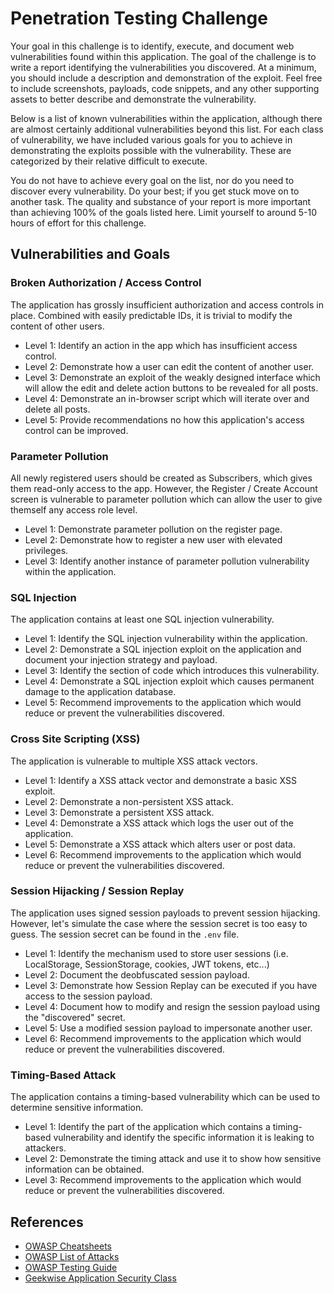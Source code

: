 # Penetration Testing Challenge

Your goal in this challenge is to identify, execute, and document web vulnerabilities found within this application. The goal of the challenge is to write a report identifying the vulnerabilities you discovered. At a minimum, you should include a description and demonstration of the exploit. Feel free to include screenshots, payloads, code snippets, and any other supporting assets to better describe and demonstrate the vulnerability.

Below is a list of known vulnerabilities within the application, although there are almost certainly additional vulnerabilities beyond this list. For each class of vulnerability, we have included various goals for you to achieve in demonstrating the exploits possible with the vulnerability. These are categorized by their relative difficult to execute.

You do not have to achieve every goal on the list, nor do you need to discover every vulnerability. Do your best; if you get stuck move on to another task. The quality and substance of your report is more important than achieving 100% of the goals listed here. Limit yourself to around 5-10 hours of effort for this challenge.

## Vulnerabilities and Goals

### Broken Authorization / Access Control

The application has grossly insufficient authorization and access controls in place. Combined with easily predictable IDs, it is trivial to modify the content of other users.
- Level 1: Identify an action in the app which has insufficient access control.
- Level 2: Demonstrate how a user can edit the content of another user.
- Level 3: Demonstrate an exploit of the weakly designed interface which will allow the edit and delete action buttons to be revealed for all posts.
- Level 4: Demonstrate an in-browser script which will iterate over and delete all posts.
- Level 5: Provide recommendations no how this application's access control can be improved.

### Parameter Pollution

All newly registered users should be created as Subscribers, which gives them read-only access to the app. However, the Register / Create Account screen is vulnerable to parameter pollution which can allow the user to give themself any access role level.

- Level 1: Demonstrate parameter pollution on the register page.
- Level 2: Demonstrate how to register a new user with elevated privileges.
- Level 3: Identify another instance of parameter pollution vulnerability within the application.

### SQL Injection

The application contains at least one SQL injection vulnerability.

- Level 1: Identify the SQL injection vulnerability within the application.
- Level 2: Demonstrate a SQL injection exploit on the application and document your injection strategy and payload.
- Level 3: Identify the section of code which introduces this vulnerability.
- Level 4: Demonstrate a SQL injection exploit which causes permanent damage to the application database.
- Level 5: Recommend improvements to the application which would reduce or prevent the vulnerabilities discovered.

### Cross Site Scripting (XSS)

The application is vulnerable to multiple XSS attack vectors.

- Level 1: Identify a XSS attack vector and demonstrate a basic XSS exploit.
- Level 2: Demonstrate a non-persistent XSS attack.
- Level 3: Demonstrate a persistent XSS attack.
- Level 4: Demonstrate a XSS attack which logs the user out of the application.
- Level 5: Demonstrate a XSS attack which alters user or post data.
- Level 6: Recommend improvements to the application which would reduce or prevent the vulnerabilities discovered.

### Session Hijacking / Session Replay

The application uses signed session payloads to prevent session hijacking. However, let's simulate the case where the session secret is too easy to guess. The session secret can be found in the `.env` file.

- Level 1: Identify the mechanism used to store user sessions (i.e. LocalStorage, SessionStorage, cookies, JWT tokens, etc...)
- Level 2: Document the deobfuscated session payload.
- Level 3: Demonstrate how Session Replay can be executed if you have access to the session payload.
- Level 4: Document how to modify and resign the session payload using the "discovered" secret.
- Level 5: Use a modified session payload to impersonate another user.
- Level 6: Recommend improvements to the application which would reduce or prevent the vulnerabilities discovered.

### Timing-Based Attack

The application contains a timing-based vulnerability which can be used to determine sensitive information.

- Level 1: Identify the part of the application which contains a timing-based vulnerability and identify the specific information it is leaking to attackers.
- Level 2: Demonstrate the timing attack and use it to show how sensitive information can be obtained.
- Level 3: Recommend improvements to the application which would reduce or prevent the vulnerabilities discovered.

## References
- [OWASP Cheatsheets](https://cheatsheetseries.owasp.org/)
- [OWASP List of Attacks](https://owasp.org/www-community/attacks/)
- [OWASP Testing Guide](https://www.owasp.org/images/1/19/OTGv4.pdf)
- [Geekwise Application Security Class](https://github.com/coreyshuman/GeekwiseApplicationSecurity/tree/master/LectureNotes)
